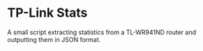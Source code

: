 # TP-Link Stats

A small script extracting statistics from a TL-WR941ND router and outputting them
in JSON format.
